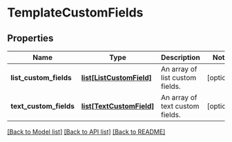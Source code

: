 # TemplateCustomFields

## Properties
Name | Type | Description | Notes
------------ | ------------- | ------------- | -------------
**list_custom_fields** | [**list[ListCustomField]**](ListCustomField.md) | An array of list custom fields. | [optional] 
**text_custom_fields** | [**list[TextCustomField]**](TextCustomField.md) | An array of text custom fields. | [optional] 

[[Back to Model list]](../README.md#documentation-for-models) [[Back to API list]](../README.md#documentation-for-api-endpoints) [[Back to README]](../README.md)


